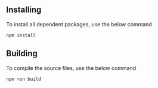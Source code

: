 

## Installing

To install all dependent packages, use the below command

```
npm install
```

## Building

To compile the source files, use the below command

```
npm run build
```